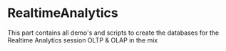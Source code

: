 # RealtimeAnalytics

This part contains all demo's and scripts to create the databases for the Realtime Analytics session OLTP & OLAP in the mix
